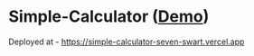 # Simple-Calculator (<a href="https://simple-calculator-seven-swart.vercel.app">Demo</a>)

Deployed at - https://simple-calculator-seven-swart.vercel.app
